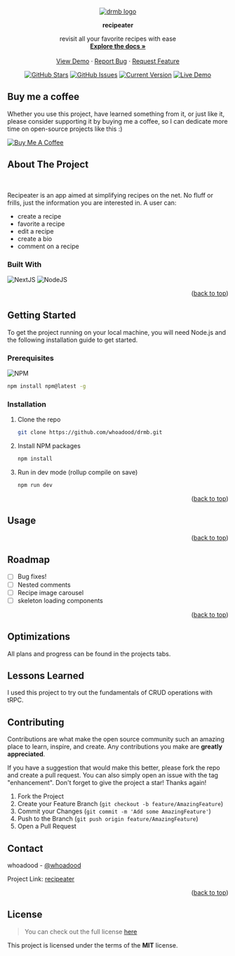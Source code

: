 <a name="readme-top" />
<br />

<div align="center">
  <a href="https://github.com/whoadood/recipeater">
    <img src="https://user-images.githubusercontent.com/82413454/201942312-be0d1107-4175-49f7-923f-1d17029069aa.png" alt="drmb logo">
  </a>

<strong>recipeater</strong>

  <p align="center">
    revisit all your favorite recipes with ease
    <br />
    <a href="https://github.com/recipeater/"><strong>Explore the docs »</strong></a>
    <br />
    <br />
    <a href="https://www.npmjs.com/package/recipeater">View Demo</a>
    ·
    <a href="https://github.com/whoadood/recipeater/issues">Report Bug</a>
    ·
    <a href="https://github.com/whoadood/recipeater/issues">Request Feature</a>
  </p>
</div>

<div align="center">

[![GitHub Stars](https://img.shields.io/github/stars/whoadood/recipeater.svg)](https://github.com/whoadood/recipeater/stargazers) [![GitHub Issues](https://img.shields.io/github/issues/whoadood/recipeater.svg)](https://github.com/whoadood/recipeater/issues) [![Current Version](https://img.shields.io/badge/version-1.0.0-green.svg)](https://github.com/whoadood/recipeater) [![Live Demo](https://img.shields.io/badge/demo-online-green.svg)](https://recipeater.vercel.app)

</div>

## Buy me a coffee

Whether you use this project, have learned something from it, or just like it, please consider supporting it by buying me a coffee, so I can dedicate more time on open-source projects like this :)

<a href="https://www.buymeacoffee.com/whoadood" target="_blank"><img src="https://www.buymeacoffee.com/assets/img/custom_images/orange_img.png" alt="Buy Me A Coffee" style="height: auto !important;width: auto !important;" ></a>

## About The Project

<!-- project main image -->

<br>
<!-- project description here -->

Recipeater is an app aimed at simplifying recipes on the net. No fluff or frills, just the information you are interested in. A user can:

- create a recipe
- favorite a recipe
- edit a recipe
- create a bio
- comment on a recipe

### Built With

<!-- project technologies icons -->

![NextJS](https://img.shields.io/badge/next.js-6DA55F?style=for-the-badge&logo=next.js&logoColor=white)
![NodeJS](https://img.shields.io/badge/node.js-6DA55F?style=for-the-badge&logo=node.js&logoColor=white)

<p align="right">(<a href="#readme-top">back to top</a>)</p>

## Getting Started

To get the project running on your local machine, you will need Node.js and the following installation guide to get started.

### Prerequisites

![NPM](https://img.shields.io/badge/NPM-%23000000.svg?style=for-the-badge&logo=npm&logoColor=white)

```sh
npm install npm@latest -g
```

### Installation

1. Clone the repo
   ```sh
   git clone https://github.com/whoadood/drmb.git
   ```
2. Install NPM packages
   ```sh
   npm install
   ```
3. Run in dev mode (rollup compile on save)
   ```sh
   npm run dev
   ```

<p align="right">(<a href="#readme-top">back to top</a>)</p>

## Usage

<!-- project demo images -->

<!-- project usage guide -->

<p align="right">(<a href="#readme-top">back to top</a>)</p>

## Roadmap

<!-- future plans for project -->

- [ ] Bug fixes!
- [ ] Nested comments
- [ ] Recipe image carousel
- [ ] skeleton loading components

<!-- link to github issues -->
<!-- See the [open issues](https://github.com/[github-username]/[github-project-name]/issues) for a full list of proposed features (and known issues). -->

<p align="right">(<a href="#readme-top">back to top</a>)</p>

## Optimizations

<!-- optimization plans -->

All plans and progress can be found in the projects tabs.

## Lessons Learned

<!-- a few paragraphs about project learnings -->

I used this project to try out the fundamentals of CRUD operations with tRPC.

## Contributing

Contributions are what make the open source community such an amazing place to learn, inspire, and create. Any contributions you make are **greatly appreciated**.

If you have a suggestion that would make this better, please fork the repo and create a pull request. You can also simply open an issue with the tag "enhancement".
Don't forget to give the project a star! Thanks again!

1. Fork the Project
2. Create your Feature Branch (`git checkout -b feature/AmazingFeature`)
3. Commit your Changes (`git commit -m 'Add some AmazingFeature'`)
4. Push to the Branch (`git push origin feature/AmazingFeature`)
5. Open a Pull Request

<!-- MARKDOWN LINKS & IMAGES -->
<!-- https://www.markdownguide.org/basic-syntax/#reference-style-links -->

<!-- [contributors-shield]: https://img.shields.io/github/contributors/[github-username]/[github-project-name].svg?style=for-the-badge
[contributors-url]: https://github.com/[github-username]/[github-project-name]/graphs/contributors
[forks-shield]: https://img.shields.io/github/forks/[github-username]/[github-project-name].svg?style=for-the-badge
[forks-url]: https://github.com/[github-username]/[github-project-name]/network/members
[stars-shield]: https://img.shields.io/github/stars/[github-username]/[github-project-name].svg?style=for-the-badge
[stars-url]: https://github.com/[github-username]/[github-project-name]/stargazers
[issues-shield]: https://img.shields.io/github/issues/[github-username]/[github-project-name].svg?style=for-the-badge
[issues-url]: https://github.com/[github-username]/[github-project-name]/issues
[license-shield]: https://img.shields.io/github/license/[github-username]/[github-project-name].svg?style=for-the-badge
[license-url]: https://github.com/[github-username]/[github-project-name]/blob/master/LICENSE.txt
[linkedin-shield]: https://img.shields.io/badge/-LinkedIn-black.svg?style=for-the-badge&logo=linkedin&colorB=555
[linkedin-url]: https://linkedin.com/in/[linkedin-username]
[next.js]: https://img.shields.io/badge/next.js-000000?style=for-the-badge&logo=nextdotjs&logoColor=white
[next-url]: https://nextjs.org/
[react.js]: https://img.shields.io/badge/React-20232A?style=for-the-badge&logo=react&logoColor=61DAFB
[react-url]: https://reactjs.org/
[vue.js]: https://img.shields.io/badge/Vue.js-35495E?style=for-the-badge&logo=vuedotjs&logoColor=4FC08D
[vue-url]: https://vuejs.org/
[angular.io]: https://img.shields.io/badge/Angular-DD0031?style=for-the-badge&logo=angular&logoColor=white
[angular-url]: https://angular.io/
[svelte.dev]: https://img.shields.io/badge/Svelte-4A4A55?style=for-the-badge&logo=svelte&logoColor=FF3E00
[svelte-url]: https://svelte.dev/
[laravel.com]: https://img.shields.io/badge/Laravel-FF2D20?style=for-the-badge&logo=laravel&logoColor=white
[laravel-url]: https://laravel.com
[bootstrap.com]: https://img.shields.io/badge/Bootstrap-563D7C?style=for-the-badge&logo=bootstrap&logoColor=white
[bootstrap-url]: https://getbootstrap.com
[jquery.com]: https://img.shields.io/badge/jQuery-0769AD?style=for-the-badge&logo=jquery&logoColor=white
[jquery-url]: https://jquery.com -->

## Contact

whoadood - [@whoadood](https://twitter.com/whoadood)

Project Link: [recipeater](https://github.com/whoadood/recipeater)

<p align="right">(<a href="#readme-top">back to top</a>)</p>

## License

> You can check out the full license [here](https://github.com/whoadood/recipeater/LICENSE)

This project is licensed under the terms of the **MIT** license.
